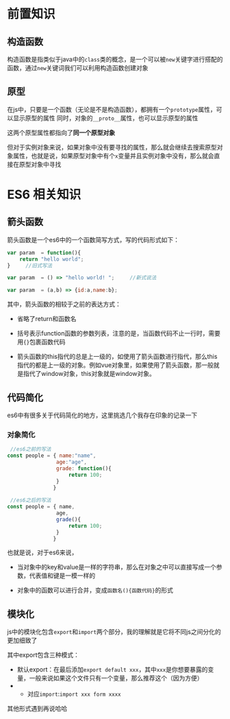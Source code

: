 # 前置知识

## 构造函数

构造函数是指类似于java中的`class`类的概念，是一个可以被`new`关键字进行搭配的函数，通过`new`关键词我们可以利用构造函数创建对象



## 原型

在js中，只要是一个函数（无论是不是构造函数），都拥有一个`prototype`属性，可以显示原型的属性
同时，对象的`__proto__`属性，也可以显示原型的属性

这两个原型属性都指向了**同一个原型对象**

但对于实例对象来说，如果对象中没有要寻找的属性，那么就会继续去搜索原型对象属性，也就是说，如果原型对象中有个`x`变量并且实例对象中没有，那么就会直接在原型对象中寻找


# ES6 相关知识

  ## 箭头函数

  箭头函数是一个es6中的一个函数简写方式，写的代码形式如下：

  ```javascript
  var param  = function(){
      return "hello world";
  }     //旧式写法
  
  var param  = () => "hello world! ";     //新式说法
  
  var param  = (a,b) => {id:a,name:b};  
  
  ```

  其中，箭头函数的相较于之前的表达方式：

-  省略了return和函数名

-  括号表示function函数的参数列表，注意的是，当函数代码不止一行时，需要用`{}`包裹函数代码

-  箭头函数的this指代的总是上一级的，如使用了箭头函数进行指代，那么this指代的都是上一级的对象。例如vue对象里，如果使用了箭头函数，那一般就是指代了window对象，this对象就是window对象。


  ## 代码简化

  es6中有很多关于代码简化的地方，这里挑选几个我存在印象的记录一下

  

  ### 对象简化

  ```javascript
   //es6之前的写法
  const people = { name:"name", 
                  age:"age",
                  grade: function(){
                      return 100;
                  }   
                 }  
                              
   //es6之后的写法                            
  const people = { name, 
                  age,
                  grade(){
                      return 100;
                  }   
                 }  
  ```
  也就是说，对于es6来说，

- 当对象中的key和value是一样的字符串，那么在对象之中可以直接写成一个参数，代表值和键是一模一样的

- 对象中的函数可以进行合并，变成`函数名(){函数代码}`的形式
                  

## 模块化
js中的模块化包含`export`和`import`两个部分，我的理解就是它将不同js之间分化的更加细致了

其中export包含三种模式：
- 默认export：在最后添加`export default xxx`，其中`xxx`是你想要暴露的变量，一般来说如果这个文件只有一个变量，那么推荐这个（因为方便）
- - 对应`import`:`import xxx form xxxx`

其他形式遇到再说哈哈



